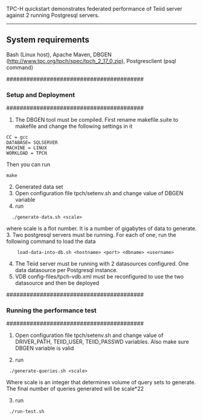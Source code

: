 TPC-H quickstart demonstrates federated performance of Teiid server against 2 running Postgresql servers.


-------------------
System requirements
-------------------
Bash (Linux host), Apache Maven, DBGEN (http://www.tpc.org/tpch/spec/tpch_2_17_0.zip), Postgresclient (psql command)


#########################################
### Setup and Deployment
#########################################

1. The DBGEN tool must be compiled. First rename makefile.suite to makefile and change the following settings in it
```
CC = gcc  
DATABASE= SQLSERVER  
MACHINE = LINUX  
WORKLOAD = TPCH  
```

Then you can run

```
make
```

2. Generated data set 
  1. Open configuration file tpch/setenv.sh and change value of DBGEN variable
  2. run
```
  ./generate-data.sh <scale>
``` 
where scale is a flot number. It is a number of gigabytes of data to generate.
  3. Two postgresql servers must be running. For each of one, run the following command to load the data
```
    load-data-into-db.sh <hostname> <port> <dbname> <username>
```

4. The Teiid server must be running with 2 datasources configured. One data datasource per Postgresql instance. 
5. VDB config-files/tpch-vdb.xml must be reconfigured to use the two datasource and then be deployed

#########################################
### Running the performance test
#########################################
1. Open configuration file tpch/setenv.sh and change value of DRIVER_PATH, TEIID_USER, TEIID_PASSWD variables. Also make sure DBGEN variable is valid

2. run 
```
 ./generate-queries.sh <scale>
```
Where scale is an integer that determines volume of query sets to generate. The final number of queries generated will be scale*22

3. run
```
 ./run-test.sh
```
